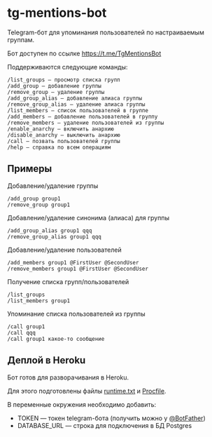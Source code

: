 # tg-mentions-bot
Telegram-бот для упоминания пользователей по настраиваемым группам.

Бот доступен по ссылке https://t.me/TgMentionsBot

Поддерживаются следующие команды:

```
/list_groups — просмотр списка групп
/add_group — добавление группы
/remove_group — удаление группы
/add_group_alias — добавление алиаса группы
/remove_group_alias — удаление алиаса группы
/list_members — список пользователей в группе
/add_members — добавление пользователей в группу
/remove_members — удаление пользователей из группы
/enable_anarchy — включить анархию
/disable_anarchy — выключить анархию
/call — позвать пользователей группы
/help — справка по всем операциям
```

## Примеры

Добавление/удаление группы
```
/add_group group1
/remove_group group1
```

Добавление/удаление синонима (алиаса) для группы
```
/add_group_alias group1 qqq
/remove_group_alias group1 qqq
```

Добавление/удаление пользователей
```
/add_members group1 @FirstUser @SecondUser
/remove_members group1 @FirstUser @SecondUser
```

Получение списка групп/пользователей
```
/list_groups
/list_members group1
```

Упоминание списка пользователей из группы
```
/call group1
/call qqq
/call group1 какое-то сообщение
```

## Деплой в Heroku

Бот готов для разворачивания в Heroku.

Для этого подготовлены файлы [runtime.txt](runtime.txt) и [Procfile](Procfile).

В переменные окружения необходимо добавить:
- TOKEN — токен telegram-бота (получить можно у [@BotFather](https://t.me/BotFather))
- DATABASE_URL — строка для подключения в БД Postgres
